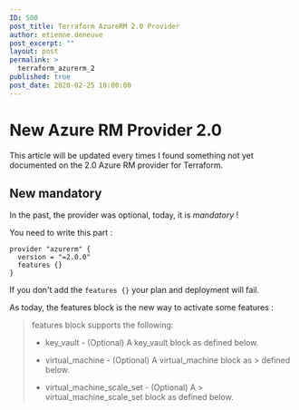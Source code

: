 ```yaml
---
ID: 500
post_title: Terraform AzureRM 2.0 Provider
author: etienne.deneuve
post_excerpt: ""
layout: post
permalink: >
  terraform_azurerm_2
published: true
post_date: 2020-02-25 10:00:00
---
```


# New Azure RM Provider 2.0

This article will be updated every times I found something not yet documented on the 2.0 Azure RM provider for Terraform.

## New mandatory

In the past, the provider was optional, today, it is *mandatory* !

You need to write this part :

```HCL
provider "azurerm" {
  version = "=2.0.0"
  features {}
}
```

If you don't add the `features {}` your plan and deployment will fail.

As today, the features block is the new way to activate some features :

> features block supports the following:
>
> - key_vault - (Optional) A key_vault block as defined below.
>
> - virtual_machine - (Optional) A virtual_machine block as > defined below.
>
> - virtual_machine_scale_set - (Optional) A > virtual_machine_scale_set block as defined below.
